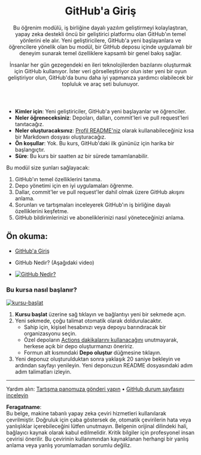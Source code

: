 <header>

# GitHub'a Giriş

Bu öğrenim modülü, iş birliğine dayalı yazılım geliştirmeyi kolaylaştıran, yapay zeka destekli öncü bir geliştirici platformu olan GitHub'ın temel yönlerini ele alır. Yeni geliştiricilere, GitHub'a yeni başlayanlara ve öğrencilere yönelik olan bu modül, bir GitHub deposu içinde uygulamalı bir deneyim sunarak temel özelliklere kapsamlı bir genel bakış sağlar.

İnsanlar her gün gezegendeki en ileri teknolojilerden bazılarını oluşturmak için GitHub kullanıyor. İster veri görselleştiriyor olun ister yeni bir oyun geliştiriyor olun, GitHub'da bunu daha iyi yapmanıza yardımcı olabilecek bir topluluk ve araç seti bulunuyor.

</header>

- **Kimler için**: Yeni geliştiriciler, GitHub'a yeni başlayanlar ve öğrenciler.
- **Neler öğreneceksiniz**: Depoları, dalları, commit'leri ve pull request'leri tanıtacağız.
- **Neler oluşturacaksınız**: [Profil README'niz](https://docs.github.com/account-and-profile/setting-up-and-managing-your-github-profile/customizing-your-profile/managing-your-profile-readme) olarak kullanabileceğiniz kısa bir Markdown dosyası oluşturacağız.
- **Ön koşullar**: Yok. Bu kurs, GitHub'daki ilk gününüz için harika bir başlangıçtır.
- **Süre**: Bu kurs bir saatten az bir sürede tamamlanabilir.

Bu modül size şunları sağlayacak:

1. GitHub'ın temel özelliklerini tanıma.
2. Depo yönetimi için en iyi uygulamaları öğrenme.
3. Dallar, commit'ler ve pull request'ler dahil olmak üzere GitHub akışını anlama.
4. Sorunları ve tartışmaları inceleyerek GitHub'ın iş birliğine dayalı özelliklerini keşfetme.
5. GitHub bildirimlerinizi ve aboneliklerinizi nasıl yöneteceğinizi anlama.

 
## Ön okuma: 

- [GitHub'a Giriş](https://learn.microsoft.com/training/modules/introduction-to-github)

- GitHub Nedir? (Aşağıdaki video)
- [![GitHub Nedir?](https://img.youtube.com/vi/pBy1zgt0XPc/0.jpg)](https://www.youtube.com/watch?v=pBy1zgt0XPc)
 
   

### Bu kursa nasıl başlanır?

<!-- Kursu başlatmak için JavaScript'te çalıştırın:
'https://github.com/new?' + new URLSearchParams({
  template_owner: 'skills',
  template_name: 'introduction-to-github',
  owner: '@me',
  name: 'skills-introduction-to-github',
  description: 'My clone repository',
  visibility: 'public',
}).toString()
-->

[![kursu-başlat](https://user-images.githubusercontent.com/1221423/235727646-4a590299-ffe5-480d-8cd5-8194ea184546.svg)](https://github.com/new?template_owner=skills&template_name=introduction-to-github&owner=%40me&name=skills-introduction-to-github&description=My+clone+repository&visibility=public)

1. **Kursu başlat** üzerine sağ tıklayın ve bağlantıyı yeni bir sekmede açın.
2. Yeni sekmede, çoğu talimat otomatik olarak doldurulacaktır.
   - Sahip için, kişisel hesabınızı veya depoyu barındıracak bir organizasyonu seçin.
   - Özel depoların [Actions dakikalarını kullanacağını](https://docs.github.com/en/billing/managing-billing-for-github-actions/about-billing-for-github-actions?WT.mc_id=academic-113596-abartolo) unutmayarak, herkese açık bir depo oluşturmanızı öneririz.
   - Formun alt kısmındaki **Depo oluştur** düğmesine tıklayın.
3. Yeni deponuz oluşturulduktan sonra yaklaşık 20 saniye bekleyin ve ardından sayfayı yenileyin. Yeni deponuzun README dosyasındaki adım adım talimatları izleyin.

<footer>

<!--
  <<< Yazar notları: Altbilgi >>>
  Destek almak, GitHub durum sayfasını incelemek, davranış kuralları ve lisans bağlantısı eklemek için bağlantılar ekleyin.
-->

---

Yardım alın: [Tartışma panomuza gönderi yapın](https://github.com/orgs/skills/discussions/categories/introduction-to-github) • [GitHub durum sayfasını inceleyin](https://www.githubstatus.com/)

**Feragatname**:  
Bu belge, makine tabanlı yapay zeka çeviri hizmetleri kullanılarak çevrilmiştir. Doğruluk için çaba göstersek de, otomatik çevirilerin hata veya yanlışlıklar içerebileceğini lütfen unutmayın. Belgenin orijinal dilindeki hali, bağlayıcı kaynak olarak kabul edilmelidir. Kritik bilgiler için profesyonel insan çevirisi önerilir. Bu çevirinin kullanımından kaynaklanan herhangi bir yanlış anlama veya yanlış yorumlamadan sorumlu değiliz.